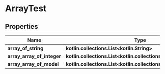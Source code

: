
# ArrayTest

## Properties
Name | Type | Description | Notes
------------ | ------------- | ------------- | -------------
**array_of_string** | **kotlin.collections.List&lt;kotlin.String&gt;** |  |  [optional]
**array_array_of_integer** | **kotlin.collections.List&lt;kotlin.collections.List&lt;kotlin.Long&gt;&gt;** |  |  [optional]
**array_array_of_model** | **kotlin.collections.List&lt;kotlin.collections.List&lt;ReadOnlyFirst&gt;&gt;** |  |  [optional]



